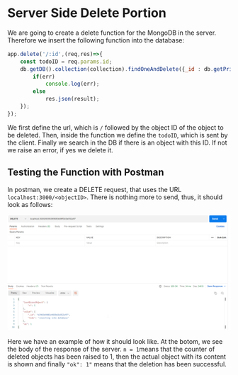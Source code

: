 # Server Side Delete Portion #
We are going to create a delete function for the MongoDB in the server. Therefore we insert the following function into the database:

```js
app.delete('/:id',(req,res)=>{
    const todoID = req.params.id;
    db.getDB().collection(collection).findOneAndDelete({_id : db.getPrimaryKey(todoID)},(err,result)=>{
        if(err)
            console.log(err);
        else
            res.json(result);
    });
});
```

We first define the url, which is `/` followed by the object ID of the object to be deleted. 
Then, inside the function we define the `todoID`, which is sent by the client. Finally we search in the DB 
if there is an object with this ID. If not we raise an error, if yes we delete it.

## Testing the Function with Postman ##
In postman, we create a DELETE request, that uses the URL `localhost:3000/<objectID>`. There is nothing more to send, thus, it should look as follows:

![DELETE Request](Images/delete_request.png)

Here we have an example of how it should look like. At the botom, we see the body of the response of the server. 
`n = 1`means that the counter of deleted objects has been raised to 1, then the actual object with its content is shown
and finally `"ok": 1"` means that the deletion has been successful.